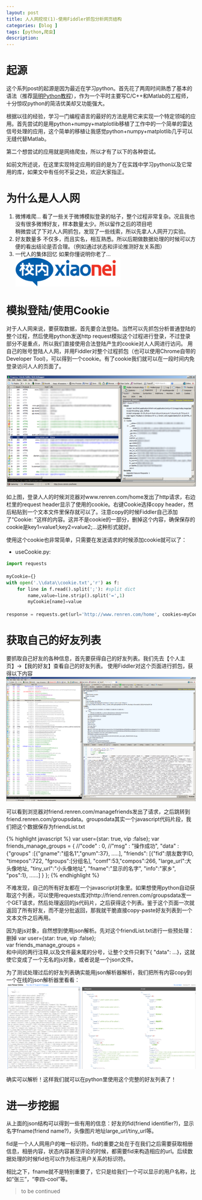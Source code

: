 ```yaml
---
layout: post
title: 人人网挖坟(1)-使用Fiddler抓包分析网页结构
categories: [blog ]
tags: [python,爬虫]
description:
---
```


# 起源
这个系列post的起源是因为最近在学习python。首先花了两周时间熟悉了基本的语法（推荐[简明Python教程](https://www.gitbook.com/book/lenkimo/byte-of-python-chinese-edition/details)），作为一个平时主要写C/C++和Matlab的工程师，十分惊叹python的简洁优美却又功能强大。

根据以往的经验，学习一门编程语言的最好的方法是用它来实现一个特定领域的应用。首先尝试的是用python+numpy+matplotlib移植了工作中的一个简单的雷达信号处理的应用，这个简单的移植让我感觉python+numpy+matplotlib几乎可以无缝代替Matlab。

第二个想尝试的应用就是网络爬虫，所以才有了以下的各种尝试。

如前文所述说，在这里实现特定应用的目的是为了在实践中学习python以及它常用的库，如果文中有任何不妥之处，欢迎大家指正。

# 为什么是人人网
1. 微博难爬...
   看了一些关于微博模拟登录的帖子，整个过程非常复杂。况且我也没有很多微博好友，样本数量太少。所以留作之后的项目吧   
   稍微尝试了下对人人网抓包，发现了一些线索，所以先拿人人网开刀实验。
2. 好友数量多
   不仅多，而且实名，相互熟悉。所以后期做数据处理的时候可以方便的看出结论是否合理。（例如通过状态和评论推测好友关系图）
3. 一代人的集体回忆
   如果你懂说明你老了...
   ![xiaonei](/img/2017-12-03/xiaonei_logo.gif)

# 模拟登陆/使用Cookie
对于人人网来说，要获取数据，首先要合法登陆。当然可以先抓包分析普通登陆的整个过程，然后使用python发送http request模拟这个过程进行登录，不过登录部分不是重点，所以我们直接使用合法登陆产生的cookie对人人网进行访问。
用自己的账号登陆人人网，并用Fiddler对整个过程抓包（也可以使用Chrome自带的Developer Tool)，可以得到一个cookie。有了cookie我们就可以在一段时间内免登录访问人人的页面了。

[![find_cookie](/img/2017-12-03/find_cookie.png)](/img/2017-12-03/find_cookie.png)

如上图，登录人人的时候浏览器对www.renren.com/home发出了http请求，右边栏里的request header显示了使用的cookie。右键Cookie选择copy header，然后粘贴到一个文本文件里保存就可以了。注意copy的时候Fiddler自己添加了“Cookie: ”这样的内容。这并不是cookie的一部分，删掉这个内容，确保保存的cookie是key1=value1;key2=value2;...这种形式就好。

使用这个cookie也非常简单，只需要在发送请求的时候添加cookie就可以了：

- useCookie.py:

``` python
import requests

myCookie={}
with open('.\\data\\cookie.txt','r') as f:
    for line in f.read().split(';'): #split dict
        name,value=line.strip().split('=',1)
        myCookie[name]=value

response = requests.get(url='http://www.renren.com/home', cookies=myCookie)
```

# 获取自己的好友列表
要抓取自己好友的各种信息，首先要获得自己的好友列表。我们先去【个人主页】->【我的好友】查看自己的好友列表。
使用Fiddler对这个页面进行抓包，获得以下内容
[![friendList](/img/2017-12-03/friendList.png)](/img/2017-12-03/friendList.png)

可以看到浏览器对friend.renren.com/managefriends发出了请求，之后跳转到friend.renren.com/groupsdata。groupsdata其实一个javascript代码片段，我们把这个数据保存为friendList.txt

{% highlight javascript %}
var user={star: true, vip :false};
var friends_manage_groups = {
  //"code" : 0,
  //"msg" : "操作成功",
  "data" : {"groups" :[{"gname":"组名1","gnum":37},
                  .....],
          "friends": [{"fid":朋友数字ID,
                    "timepos":722,
                    "fgroups":[分组名],
                    "comf":53,"compos":266,
                    "large_url":大头像地址,
                    "tiny_url":"小头像地址",
                    "fname":"显示的名字",
                    "info":"家乡",
                    "pos":1},
                    ......]
      }
};
{% endhighlight %}

不难发现，自己的所有好友都在一个javascript对象里。如果想使用python自动获取这个列表，可以使用requests库对http://friend.renren.com/groupsdata发一个GET请求，然后处理返回的js代码片，之后获得这个列表。鉴于这个页面一次就返回了所有好友，而不是分批返回，那我就干脆直接copy-paste好友列表到一个文本文件之后再用。

因为是js对象，自然想到使用json解析。先对这个friendList.txt进行一些预处理：删掉
var user={star: true, vip :false};   
var friends_manage_groups =    
和中间的两行注释,以及文件最末尾的分号，让整个文件只剩下{ "data": ...}，这就使它变成了一个无名的js对象，或者说是一个json文件。

为了测试处理过后的好友列表确实能用json解析器解析，我们把所有内容copy到一个在线的json解析器里看看：
[![online_parse](/img/2017-12-03/online_parse.png)](/img/2017-12-03/online_parse.png)

确实可以解析！这样我们就可以在python里使用这个完整的好友列表了！

# 进一步挖掘
从上面的json结构可以得到一些有用的信息：好友的fid(friend identifier?)，显示名字fname(friend name?)，头像图片地址large_url/tiny_url等。

fid是一个人人网用户的唯一标识符。fid的重要之处在于在我们之后需要获取相册信息，相册内容，状态内容甚至评论的时候，都需要fid来构造相应的url。后续数据处理的时候fid也可以作为标注用户关系的标识符。

相比之下，fname就不是特别重要了，它只是给我们一个可以显示的用户名称，比如“张三”，“李四-cool”等。

>to be continued




